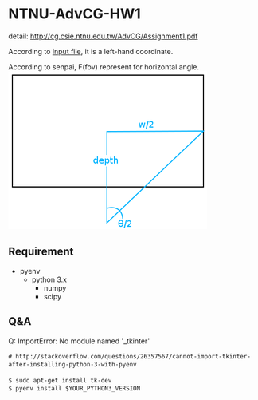# NTNU-AdvCG-HW1

detail: http://cg.csie.ntnu.edu.tw/AdvCG/Assignment1.pdf

According to [input file](http://cg.csie.ntnu.edu.tw/AdvCG/hw1_input.txt), it is a left-hand coordinate.

According to senpai, F(fov) represent for horizontal angle.
![](./depth2.png)

## Requirement
- pyenv
  - python 3.x
    - numpy
    - scipy

## Q&A

Q: ImportError: No module named '_tkinter'
```shell
# http://stackoverflow.com/questions/26357567/cannot-import-tkinter-after-installing-python-3-with-pyenv

$ sudo apt-get install tk-dev
$ pyenv install $YOUR_PYTHON3_VERSION
```
